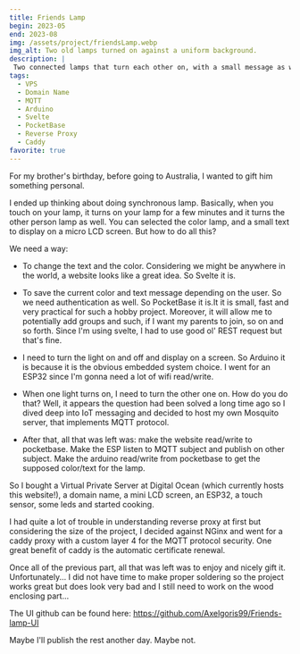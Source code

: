 ```yaml
---
title: Friends Lamp
begin: 2023-05
end: 2023-08
img: /assets/project/friendsLamp.webp
img_alt: Two old lamps turned on against a uniform background.
description: |
 Two connected lamps that turn each other on, with a small message as well. Very technical project. Probably my favorite so far!
tags:
  - VPS
  - Domain Name
  - MQTT
  - Arduino
  - Svelte
  - PocketBase
  - Reverse Proxy
  - Caddy
favorite: true
---
```

For my brother's birthday, before going to Australia, I wanted to gift him something personal.

I ended up thinking about doing synchronous lamp. Basically, when you touch on your lamp, it turns on your lamp for a few minutes and it turns the other person lamp as well. You can selected the color lamp, and a small text to display on a micro LCD screen. But how to do all this?

We need a way:

- To change the text and the color. Considering we might be anywhere in the world, a website looks like a great idea. So Svelte it is.

- To save the current color and text message depending on the user. So we need authentication as well. So PocketBase it is.It it is small, fast and very practical for such a hobby project. Moreover, it will allow me to potentially add groups and such, if I want my parents to join, so on and so forth. Since I'm using svelte, I had to use good ol' REST request but that's fine.

- I need to turn the light on and off and display on a screen. So Arduino it is because it is the obvious embedded system choice. I went for an ESP32 since I'm gonna need a lot of wifi read/write.

- When one light turns on, I need to turn the other one on. How do you do that? Well, it appears the question had been solved a long time ago so I dived deep into IoT messaging and decided to host my own Mosquito server, that implements MQTT protocol.

- After that, all that was left was: make the website read/write to pocketbase. Make the ESP listen to MQTT subject and publish on other subject. Make the arduino read/write from pocketbase to get the supposed color/text for the lamp.

So I bought a Virtual Private Server at Digital Ocean (which currently hosts this website!), a domain name, a mini LCD screen, an ESP32, a touch sensor, some leds and started cooking.

I had quite a lot of trouble in understanding reverse proxy at first but considering the size of the project, I decided against NGinx and went for a caddy proxy with a custom layer 4 for the MQTT protocol security. One great benefit of caddy is the automatic certificate renewal.

Once all of the previous part, all that was left was to enjoy and nicely gift it. Unfortunately... I did not have time to make proper soldering so the project works great but does look very bad and I still need to work on the wood enclosing part...

The UI github can be found here: <https://github.com/Axelgoris99/Friends-lamp-UI>

Maybe I'll publish the rest another day. Maybe not.
